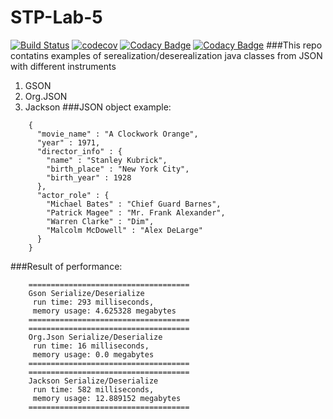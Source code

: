 # STP-Lab-5
[![Build Status](https://travis-ci.org/igorpodosonov/STP-Lab-5.svg?branch=master)](https://travis-ci.org/igorpodosonov/STP-Lab-5)
[![codecov](https://codecov.io/gh/igorpodosonov/STP-Lab-5/branch/master/graph/badge.svg)](https://codecov.io/gh/igorpodosonov/STP-Lab-5)
[![Codacy Badge](https://api.codacy.com/project/badge/Grade/7af18625827d4d5085fd453302bed85d)](https://www.codacy.com/app/igorpodosonov/STP-Lab-5?utm_source=github.com&amp;utm_medium=referral&amp;utm_content=igorpodosonov/STP-Lab-5&amp;utm_campaign=Badge_Grade)
[![Codacy Badge](https://api.codacy.com/project/badge/Coverage/7af18625827d4d5085fd453302bed85d)](https://www.codacy.com/app/igorpodosonov/STP-Lab-5?utm_source=github.com&utm_medium=referral&utm_content=igorpodosonov/STP-Lab-5&utm_campaign=Badge_Coverage)
###This repo contatins examples of serealization/deserealization java classes from JSON with different instruments
1. GSON
2. Org.JSON
3. Jackson
###JSON object example:
```
    {
      "movie_name" : "A Clockwork Orange",
      "year" : 1971,
      "director_info" : {
        "name" : "Stanley Kubrick",
        "birth_place" : "New York City",
        "birth_year" : 1928
      },
      "actor_role" : {
        "Michael Bates" : "Chief Guard Barnes",
        "Patrick Magee" : "Mr. Frank Alexander",
        "Warren Clarke" : "Dim",
        "Malcolm McDowell" : "Alex DeLarge"
      }
    }
```
###Result of performance:
```
    ====================================
    Gson Serialize/Deserialize 
     run time: 293 milliseconds, 
     memory usage: 4.625328 megabytes
    ====================================
    ====================================
    Org.Json Serialize/Deserialize 
     run time: 16 milliseconds, 
     memory usage: 0.0 megabytes
    ====================================
    ====================================
    Jackson Serialize/Deserialize 
     run time: 582 milliseconds, 
     memory usage: 12.889152 megabytes
    ====================================
```
